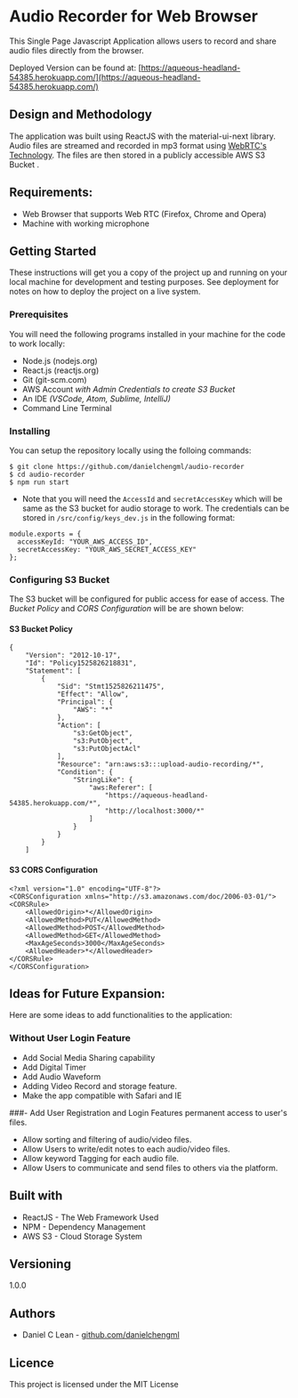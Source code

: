 # Audio Recorder for Web Browser

This Single Page Javascript Application allows users to record and share audio files directly from the browser. 

Deployed Version can be found at: [https://aqueous-headland-54385.herokuapp.com/](https://aqueous-headland-54385.herokuapp.com/)

## Design and Methodology
The application was built using ReactJS with the material-ui-next library. Audio files are streamed and recorded in mp3 format using [WebRTC's Technology](https://developer.mozilla.org/en-US/docs/Web/API/WebRTC_API). The files are then stored in a publicly accessible AWS S3 Bucket .

## Requirements:
- Web Browser that supports Web RTC (Firefox, Chrome and Opera)
- Machine with working microphone

## Getting Started
These instructions will get you a copy of the project up and running on your local machine for development and testing purposes. See deployment for notes on how to deploy the project on a live system.

### Prerequisites
You will need the following programs installed in your machine for the code to work locally: 

- Node.js     (nodejs.org)
- React.js    (reactjs.org)
- Git         (git-scm.com)
- AWS Account _with Admin Credentials to create S3 Bucket_
- An IDE      _(VSCode, Atom, Sublime, IntelliJ)_
- Command Line Terminal

### Installing
You can setup the repository locally using the folloing commands:
```
$ git clone https://github.com/danielchengml/audio-recorder
$ cd audio-recorder
$ npm run start
```
* Note that you will need the `AccessId` and `secretAccessKey` which will be same as the S3 bucket for audio storage to work. The credentials can be stored in `/src/config/keys_dev.js` in the following format:

```
module.exports = {
  accessKeyId: "YOUR_AWS_ACCESS_ID",
  secretAccessKey: "YOUR_AWS_SECRET_ACCESS_KEY"
};
```

### Configuring S3 Bucket
The S3 bucket will be configured for public access for ease of access. The _Bucket Policy_ and _CORS Configuration_ will be are shown below:

  #### S3 Bucket Policy
  ```
  {
      "Version": "2012-10-17",
      "Id": "Policy1525826218831",
      "Statement": [
          {
              "Sid": "Stmt1525826211475",
              "Effect": "Allow",
              "Principal": {
                  "AWS": "*"
              },
              "Action": [
                  "s3:GetObject",
                  "s3:PutObject",
                  "s3:PutObjectAcl"
              ],
              "Resource": "arn:aws:s3:::upload-audio-recording/*",
              "Condition": {
                  "StringLike": {
                      "aws:Referer": [
                          "https://aqueous-headland-54385.herokuapp.com/*",
                          "http://localhost:3000/*"
                      ]
                  }
              }
          }
      ]
  ``` 

  #### S3 CORS Configuration
  ```
  <?xml version="1.0" encoding="UTF-8"?>
  <CORSConfiguration xmlns="http://s3.amazonaws.com/doc/2006-03-01/">
  <CORSRule>
      <AllowedOrigin>*</AllowedOrigin>
      <AllowedMethod>PUT</AllowedMethod>
      <AllowedMethod>POST</AllowedMethod>
      <AllowedMethod>GET</AllowedMethod>
      <MaxAgeSeconds>3000</MaxAgeSeconds>
      <AllowedHeader>*</AllowedHeader>
  </CORSRule>
  </CORSConfiguration>

  ```

## Ideas for Future Expansion:
Here are some ideas to add functionalities to the application:

### Without User Login Feature
- Add Social Media Sharing capability
- Add Digital Timer
- Add Audio Waveform
- Adding Video Record and storage feature.
- Make the app compatible with Safari and IE

###- Add User Registration and Login Features permanent access to user's files.
- Allow sorting and filtering of audio/video files.
- Allow Users to write/edit notes to each audio/video files.
- Allow keyword Tagging for each audio file.
- Allow Users to communicate and send files to others via the platform.

## Built with
 - ReactJS - The Web Framework Used
 - NPM - Dependency Management
 - AWS S3 - Cloud Storage System

## Versioning
1.0.0

## Authors
- Daniel C Lean - [github.com/danielchengml](github.com/danielchengml)

## Licence
This project is licensed under the MIT License





